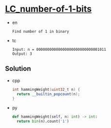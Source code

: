 # [LC_number-of-1-bits](https://leetcode.com/problems/number-of-1-bits)

* en

  ```en
  Find number of 1 in binary
  ```

* tc

  ```tc
  Input: n = 00000000000000000000000000001011
  Output: 3
  ```

## Solution

* cpp

  ```cpp
  int hammingWeight(uint32_t n) {
    return __builtin_popcount(n);
  }
  ```

* py

  ```py
  def hammingWeight(self, n: int) -> int:
    return bin(n).count('1')
  ```
